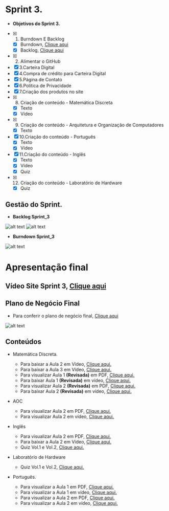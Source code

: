# Sprint 3.

 * **Objetivos do Sprint 3.**

- [x] 1. Burndown E Backlog
   - [x] Burndown, [Clique aqui](https://github.com/HarielThums/ProjetoIntegrador01/blob/main/Burndown%20e%20Backlog/Burndown%20Sprint_3.png)
   - [x] Backlog, [Clique aqui](https://github.com/HarielThums/ProjetoIntegrador01/blob/main/Burndown%20e%20Backlog/Backlog%20Final.pdf)
- [x] 2. Alimentar o GitHub
- [x] 3.Carteira Digital
- [x] 4.Compra de crédito para Carteira Digital
- [x] 5.Página de Contato
- [x] 6.Politica de Privacidade
- [x] 7.Criação dos produtos no site
- [x] 8. Criação de conteúdo - Matemática Discreta
   * [x] Texto
   * [x] Vídeo
- [x] 9. Criação de conteúdo - Arquitetura e Organização de Computadores
   * [x] Texto
- [x] 10.Criação do conteúdo - Português
   * [x] Texto
   * [x] Vídeo
- [x] 11.Criação do conteúdo - Inglês
   * [x] Texto
   * [x] Vídeo
   * [x] Quiz
- [x] 12. Criação do conteúdo - Laboratório de Hardware
   * [x] Quiz

## Gestão do Sprint.

* **Backlog Sprint_3**

![alt text](https://github.com/HarielThums/ProjetoIntegrador01/blob/main/Burndown%20e%20Backlog/Aluno.png)
![alt text](https://github.com/HarielThums/ProjetoIntegrador01/blob/main/Burndown%20e%20Backlog/Backlog%20Sprint_3.png)

* **Burndown Sprint_3**

![alt text](https://github.com/HarielThums/ProjetoIntegrador01/blob/main/Burndown%20e%20Backlog/Burndown%20Sprint_3.png)


   # **Apresentação final**
   ## **Vídeo Site Sprint 3,** [Clique aqui](https://youtu.be/UbHVJYRtVRU)


## Plano de Negócio Final

* Para conferir o plano de negócio final, [Clique aqui](https://github.com/HarielThums/ProjetoIntegrador01/blob/main/Sprint3/Plano_de_Negocio_Final.pdf)

![alt text](https://github.com/HarielThums/ProjetoIntegrador01/blob/main/Burndown%20e%20Backlog/estimativa%20gastos%2C%20receita%20e%20lucro.png)


## Conteúdos

* Matemática Discreta.
   * Para baixar a Aula 2 em Vídeo, [Clique aqui.](https://raw.githubusercontent.com/HarielThums/ProjetoIntegrador01/main/Sprint3/Conteudos/Matematica%20Discreta%20Vol.2.rar)
   * Para baixar a Aula 3 em Vídeo, [Clique aqui.](https://raw.githubusercontent.com/HarielThums/ProjetoIntegrador01/main/Sprint3/Conteudos/Matematica%20Discreta%20Vol.3.zip)
   * Para visualizar Aula 1 **(Revisada)** em PDF, [Clique aqui.](https://github.com/HarielThums/ProjetoIntegrador01/blob/main/Sprint3/Conteudos/Matematica%20Discreta%20Vol.1%20(Atualiza%C3%A7%C3%A3o)%20-%20Copia.pdf)
   * Para baixar Aula 1 **(Revisada)** em vídeo, [Clique aqui.](https://raw.githubusercontent.com/HarielThums/ProjetoIntegrador01/main/Sprint3/Conteudos/Matematica%20Discreta%20Vol.1%20(Atualiza%C3%A7%C3%A3o)%20-%20Copia.rar)
    * Para visualizar Aula 2 **(Revisada)** em PDF, [Clique aqui.](https://github.com/HarielThums/ProjetoIntegrador01/blob/main/Sprint3/Conteudos/Matem%C3%A1tica%20Discreta%20Vol.2%20(atualizado)%20-%20Copia.pdf)
   * Para baixar Aula 2 **(Revisada)** em vídeo, [Clique aqui.](https://raw.githubusercontent.com/HarielThums/ProjetoIntegrador01/main/Sprint3/Conteudos/Matem%C3%A1tica%20Discreta%20Vol.2%20(atualizado)%20-%20Copia.rar)
   


* AOC
   * Para visualizar Aula 2 em PDF, [Clique aqui.](https://github.com/HarielThums/ProjetoIntegrador01/blob/main/Sprint3/Conteudos/Arquitetura%20e%20Organiza%C3%A7%C3%A3o%20de%20Computadores%20Vol.2.pdf)
   * Para visualizar Aula 2 em vídeo, [Clique aqui.](https://raw.githubusercontent.com/HarielThums/ProjetoIntegrador01/main/Sprint3/Conteudos/Arquitetura%20e%20Organiza%C3%A7%C3%A3o%20de%20Computadores%20Vol.2.rar)


* Inglês
   * Para visualizar Aula 2 em PDF, [Clique aqui.](https://github.com/HarielThums/ProjetoIntegrador01/blob/main/Sprint3/Conteudos/Ingl%C3%AAs%20Vol.%202.pdf)
   * Para baixar a Aula 2 em Vídeo, [Clique aqui.](https://raw.githubusercontent.com/HarielThums/ProjetoIntegrador01/main/Sprint3/Conteudos/Ingles%20Vol.2.zip)
   * Quiz Vol.1 e Vol.2, [Clique aqui.](https://docs.google.com/forms/d/e/1FAIpQLSd-szeIz-lH9yHuObgfL_TTKfRp1wEUpoG8XeRL74HrmVx_SQ/viewform?usp=sf_link)

* Laboratório de Hardware
   * Quiz Vol.1 e Vol.2, [Clique aqui.](https://docs.google.com/forms/d/e/1FAIpQLSexo-ZPuRF4cwC7Oh1IyUd8V7yUjzccWpLCC7cpXw5MnJ5sqA/viewform?usp=sf_link)

* Português.
   * Para visualizar a Aula 1  em PDF, [Clique aqui.](https://github.com/HarielThums/ProjetoIntegrador01/blob/main/Sprint3/Conteudos/Portugu%C3%AAs%20Vol.1%20(Atualizado).pdf)
   * Para visualizar a Aula 1  em vídeo, [Clique aqui.](https://raw.githubusercontent.com/HarielThums/ProjetoIntegrador01/main/Sprint3/Conteudos/Portugu%C3%AAs%20Vol.%201.rar)
   * Para visualizar a Aula 2  em PDF, [Clique aqui.](https://github.com/HarielThums/ProjetoIntegrador01/blob/main/Sprint3/Conteudos/Portugu%C3%AAs%20Vol.%202.pdf)
   * Para visualizar a Aula 2  em vídeo, [Clique aqui.](https://raw.githubusercontent.com/HarielThums/ProjetoIntegrador01/main/Sprint3/Conteudos/Portugues%20Vol.2.rar)
   